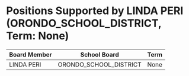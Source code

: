# Positions Supported by LINDA PERI (ORONDO_SCHOOL_DISTRICT, Term: None)

| Board Member | School Board | Term |
|--------------|--------------|------|
| LINDA PERI | ORONDO_SCHOOL_DISTRICT | None |

